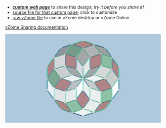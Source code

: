 
 - [***custom web page***][post] to share this design; *try it before you share it!*
 - [source file for that custom page][source]; click to customize
 - [raw vZome file][raw] to use in vZome desktop or vZome Online

[vZome Sharing documentation](https://vzome.github.io/vzome/sharing.html#how-it-works)

![Image](<Decagon-pleated-rosette.png>)


[post]: <https://ThynStyx.github.io/vzome-sharing/2022/01/15/Decagon-pleated-rosette-15-04-39.html>
[source]: <https://github.com/ThynStyx/vzome-sharing/edit/main/_posts/2022-01-15-Decagon-pleated-rosette-15-04-39.md>
[raw]: <https://raw.githubusercontent.com/ThynStyx/vzome-sharing/main/2022/01/15/15-04-39-Decagon-pleated-rosette/Decagon-pleated-rosette.vZome>